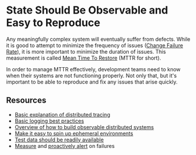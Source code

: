 # State Should Be Observable and Easy to Reproduce

Any meaningfully complex system will eventually suffer from defects. While it is good to attempt to minimize the frequency of issues ([Change Failure Rate](https://cloud.google.com/blog/products/devops-sre/using-the-four-keys-to-measure-your-devops-performance)), it is more important to minimize the duration of issues. This measurement is called [Mean Time To Restore](https://cloud.google.com/blog/products/devops-sre/using-the-four-keys-to-measure-your-devops-performance) (MTTR for short).

In order to manage MTTR effectively, development teams need to know when their systems are not functioning properly. Not only that, but it's important to be able to reproduce and fix any issues that arise quickly.

## Resources

- [Basic explanation of distributed tracing](https://medium.com/geekculture/explained-an-introduction-to-distributed-tracing-bb1ef52fbac2)
- [Basic logging best practices](https://dev.to/raysaltrelli/logging-best-practices-obo)
- [Overview of how to build observable distributed systems](https://www.youtube.com/watch?v=ACL_YVPD3gw)
- [Make it easy to spin up ephemeral environments](https://webapp.io/blog/what-is-an-ephemeral-environment/)
- [Test data should be readily available](https://cloud.google.com/architecture/devops/devops-tech-test-data-management)
- [Measure](https://cloud.google.com/architecture/devops/devops-measurement-monitoring-and-observability) and [proactively alert](https://cloud.google.com/architecture/devops/devops-measurement-proactive-failure-notification) on failures
